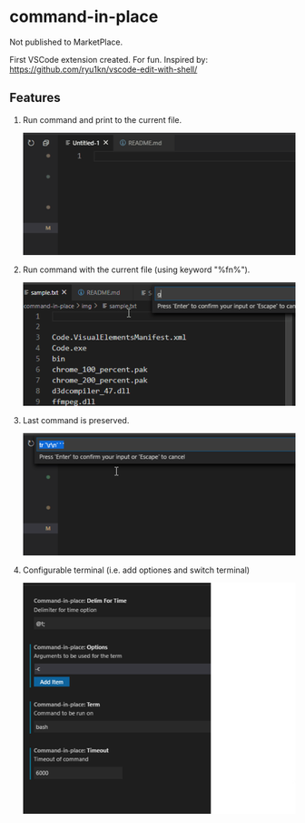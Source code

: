 # command-in-place

Not published to MarketPlace.

First VSCode extension created. For fun. 
Inspired by: https://github.com/ryu1kn/vscode-edit-with-shell/


## Features

1. Run command and print to the current file. 
    
    ![](./img/ls.gif)

2. Run command with the current file (using keyword "%fn%").

    ![](./img/grep_on_current_file.gif)

3. Last command is preserved.

    ![](./img/last_command_reserved.png)

4. Configurable terminal (i.e. add optiones and switch terminal)

    ![](./img/setting.png)
